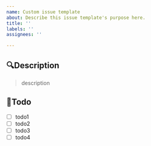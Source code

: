 ```yaml
---
name: Custom issue template
about: Describe this issue template's purpose here.
title: ''
labels: ''
assignees: ''

---
```


## 🔍Description

> description

## 📝Todo

- [ ] todo1
- [ ] todo2
- [ ] todo3
- [ ] todo4
